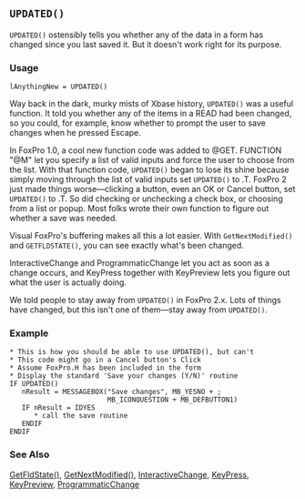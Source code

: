 ## `UPDATED()`

`UPDATED()` ostensibly tells you whether any of the data in a form has changed since you last saved it. But it doesn't work right for its purpose.

### Usage

```foxpro
lAnythingNew = UPDATED()
```

Way back in the dark, murky mists of Xbase history, `UPDATED()` was a useful function. It told you whether any of the items in a READ had been changed, so you could, for example, know whether to prompt the user to save changes when he pressed Escape.

In FoxPro 1.0, a cool new function code was added to @GET. FUNCTION "@M" let you specify a list of valid inputs and force the user to choose from the list. With that function code, `UPDATED()` began to lose its shine because simply moving through the list of valid inputs set `UPDATED()` to .T. FoxPro 2 just made things worse&mdash;clicking a button, even an OK or Cancel button, set `UPDATED()` to .T. So did checking or unchecking a check box, or choosing from a list or popup. Most folks wrote their own function to figure out whether a save was needed.

Visual FoxPro's buffering makes all this a lot easier. With `GetNextModified()` and `GETFLDSTATE()`, you can see exactly what's been changed.

InteractiveChange and ProgrammaticChange let you act as soon as a change occurs, and KeyPress together with KeyPreview lets you figure out what the user is actually doing.

We told people to stay away from `UPDATED()` in FoxPro 2.x. Lots of things have changed, but this isn't one of them&mdash;stay away from `UPDATED()`.

### Example

```foxpro
* This is how you should be able to use UPDATED(), but can't
* This code might go in a Cancel button's Click
* Assume FoxPro.H has been included in the form
* Display the standard 'Save your changes (Y/N)' routine
IF UPDATED()
   nResult = MESSAGEBOX("Save changes", MB_YESNO + ;
                        MB_ICONQUESTION + MB_DEFBUTTON1)
   IF nResult = IDYES
      * call the save routine
   ENDIF
ENDIF
```
### See Also

[GetFldState()](s4g395.md), [GetNextModified()](s4g502.md), [InteractiveChange](s4g370.md), [KeyPress](s4g374.md), [KeyPreview](s4g374.md), [ProgrammaticChange](s4g370.md)